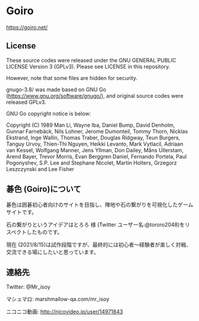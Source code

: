 # Goiro
https://goiro.net/

## License
These source codes were released under the GNU GENERAL PUBLIC LICENSE Version 3 (GPLv3). Please see LICENSE in this repository.

However, note that some files are hidden for security.


gnugo-3.8/ was made based on GNU Go (https://www.gnu.org/software/gnugo/), and original source codes were released GPLv3.

GNU Go copyright notice is below:

Copyright (C) 1989 Man Li, Wayne Iba, Daniel Bump, David Denholm, Gunnar Farnebäck, Nils Lohner, Jerome Dumonteil, Tommy Thorn, Nicklas Ekstrand, Inge Wallin, Thomas Traber, Douglas Ridgway, Teun Burgers, Tanguy Urvoy, Thien-Thi Nguyen, Heikki Levanto, Mark Vytlacil, Adriaan van Kessel, Wolfgang Manner, Jens Yllman, Don Dailey, Måns Ullerstam, Arend Bayer, Trevor Morris, Evan Berggren Daniel, Fernando Portela, Paul Pogonyshev, S.P. Lee and Stephane Nicolet, Martin Holters, Grzegorz Leszczynski and Lee Fisher

## 碁色 (Goiro)について
碁色は囲碁初心者向けのサイトを目指し、陣地や石の繋がりを可視化したゲームサイトです。

石の繋がりというアイデアはとろろ 様 (Twitter ユーザー名:@tororo2048)をリスペクトしたものです。

現在 (2021/8/15)は試作段階ですが、最終的には初心者～経験者が楽しく対戦、交流できる場にしたいと思っています。

## 連絡先
Twitter: @Mr_isoy

マシュマロ: marshmallow-qa.com/mr_isoy

ニコニコ動画: http://nicovideo.jp/user/14971843

